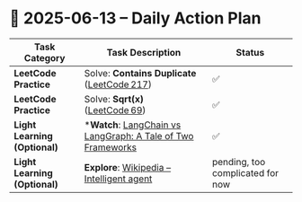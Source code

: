 # 📌 2025-06-13 – Daily Action Plan

| Task Category                 | Task Description                                                                                                                                   | Status |
| ----------------------------- | -------------------------------------------------------------------------------------------------------------------------------------------------- | ------ |
| **LeetCode Practice**         | Solve: **Contains Duplicate** ([LeetCode 217](https://leetcode.com/problems/contains-duplicate/))                                                  | ✅      |
| **LeetCode Practice**         | Solve: **Sqrt(x)** ([LeetCode 69](https://leetcode.com/problems/sqrtx/))                                                                           | ✅      |
| **Light Learning (Optional)** | ***Watch**: [LangChain vs LangGraph: A Tale of Two Frameworks](https://www.youtube.com/watch?v=qAF1NjEVHhY&t=19s)      | ✅      |
| **Light Learning (Optional)** | **Explore**: [Wikipedia – Intelligent agent](https://en.wikipedia.org/wiki/Intelligent_agent)                                                  | pending, too complicated for now      |

